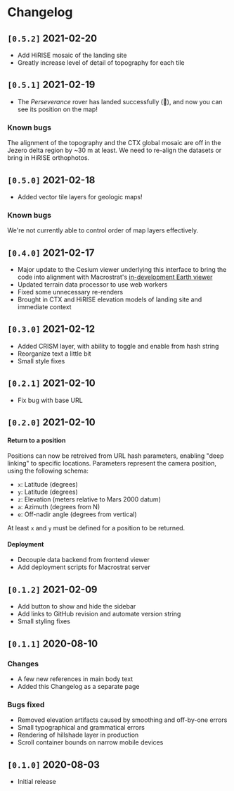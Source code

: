 # Changelog

## `[0.5.2]` 2021-02-20

- Add HiRISE mosaic of the landing site
- Greatly increase level of detail of topography for each tile

## `[0.5.1]` 2021-02-19

- The _Perseverance_ rover has landed successfully (🎉), and now you can see its
  position on the map!

### Known bugs

The alignment of the topography and the CTX global mosaic
are off in the Jezero delta region by ~30 m at least. We need to
re-align the datasets or bring in HiRISE orthophotos.

## `[0.5.0]` 2021-02-18

- Added vector tile layers for geologic maps!

### Known bugs

We're not currently able to control order of map layers effectively.

## `[0.4.0]` 2021-02-17

- Major update to the Cesium viewer underlying this interface to bring the
  code into alignment with Macrostrat's [in-development Earth viewer](https://dev.macrostrat.org/next/web)
- Updated terrain data processor to use web workers
- Fixed some unnecessary re-renders
- Brought in CTX and HiRISE elevation models of landing site and immediate context

## `[0.3.0]` 2021-02-12

- Added CRISM layer, with ability to toggle and enable from hash string
- Reorganize text a little bit
- Small style fixes

## `[0.2.1]` 2021-02-10

- Fix bug with base URL

## `[0.2.0]` 2021-02-10

#### Return to a position

Positions can now be retreived from URL hash parameters, enabling "deep linking" to specific locations. Parameters
represent the camera position, using the following schema:

- `x`: Latitude (degrees)
- `y`: Latitude (degrees)
- `z`: Elevation (meters relative to Mars 2000 datum)
- `a`: Azimuth (degrees from N)
- `e`: Off-nadir angle (degrees from vertical)

At least `x` and `y` must be defined for a position to be returned.

#### Deployment

- Decouple data backend from frontend viewer
- Add deployment scripts for Macrostrat server

## `[0.1.2]` 2021-02-09

- Add button to show and hide the sidebar
- Add links to GitHub revision and automate version string
- Small styling fixes

## `[0.1.1]` 2020-08-10

### Changes

- A few new references in main body text
- Added this Changelog as a separate page

### Bugs fixed

- Removed elevation artifacts caused by smoothing and off-by-one errors
- Small typographical and grammatical errors
- Rendering of hillshade layer in production
- Scroll container bounds on narrow mobile devices

## `[0.1.0]` 2020-08-03

- Initial release
